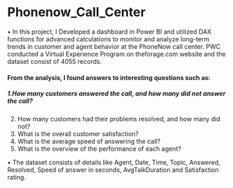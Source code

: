 # Phonenow_Call_Center
•  In this project, I Developed a dashboard in Power BI and utilized DAX functions for advanced calculations to monitor and analyze long-term trends in customer and agent behavior at the PhoneNow call center. PWC conducted a Virtual Experience Program on theforage.com website and the dataset consist of 4055 records.

#### From the analysis, I found answers to interesting questions such as:
##### 1.How many customers answered the call, and how many did not answer the call?
2. How many customers had their problems resolved, and how many did not?
3. What is the overall customer satisfaction?
4. What is the average speed of answering the call?
5. What is the overview of the performance of each agent?

• The dataset consists of details like Agent, Date, Time, Topic, Answered, Resolved, Speed of answer in seconds, AvgTalkDuration and Satisfaction rating.

